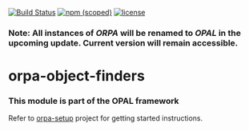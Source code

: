 [![Build Status](https://travis-ci.org/parodotdev/orpa-object-finders.svg?branch=master)](https://travis-ci.org/parodotdev/orpa-object-finders)  [![npm (scoped)](https://img.shields.io/npm/v/@torpadev/orpa-page-object-finder.svg)](https://www.npmjs.com/package/@torpadev/orpa-page-object-finder) [![license](https://img.shields.io/github/license/telligro/orpa-object-finders.svg)](LICENSE)

### **Note:** All instances of *ORPA* will be renamed to *OPAL* in the upcoming update. Current version will remain accessible.

# orpa-object-finders
### This module is part of the OPAL framework
Refer to  [orpa-setup](https://github.com/telligro/orpa-setup) project for getting started instructions.

